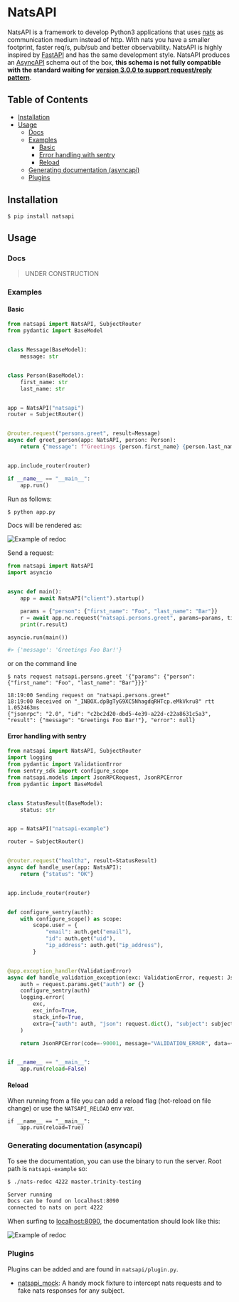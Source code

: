 # NatsAPI

NatsAPI is a framework to develop Python3 applications that uses [nats](https://nats.io) as communication medium instead of http. With nats you have a smaller footprint, faster req/s, pub/sub and better observability.
NatsAPI is highly inspired by [FastAPI](https://github.com/tiangolo/fastapi) and has the same development style. NatsAPI produces an [AsyncAPI](https://www.asyncapi.com/) schema out of the box, **this schema is not fully compatible with the standard waiting for [version 3.0.0 to support request/reply pattern](https://github.com/asyncapi/spec/issues/94)**.

## Table of Contents

<!-- vim-markdown-toc GitLab -->

* [Installation](#installation)
* [Usage](#usage)
    * [Docs](#docs)
    * [Examples](#examples)
        * [Basic](#basic)
        * [Error handling with sentry](#error-handling-with-sentry)
        * [Reload](#reload)
    * [Generating documentation (asyncapi)](#generating-documentation-asyncapi)
    * [Plugins](#plugins)

<!-- vim-markdown-toc -->

## Installation

```
$ pip install natsapi
```

## Usage

### Docs

> UNDER CONSTRUCTION

### Examples

#### Basic

```python
from natsapi import NatsAPI, SubjectRouter
from pydantic import BaseModel


class Message(BaseModel):
    message: str


class Person(BaseModel):
    first_name: str
    last_name: str


app = NatsAPI("natsapi")
router = SubjectRouter()


@router.request("persons.greet", result=Message)
async def greet_person(app: NatsAPI, person: Person):
    return {"message": f"Greetings {person.first_name} {person.last_name}!"}


app.include_router(router)

if __name__ == "__main__":
    app.run()
```

Run as follows:

```bash
$ python app.py
```

Docs will be rendered as:

![Example of redoc](./doc/minimal.png)

Send a request:

```python
from natsapi import NatsAPI
import asyncio


async def main():
    app = await NatsAPI("client").startup()

    params = {"person": {"first_name": "Foo", "last_name": "Bar"}}
    r = await app.nc.request("natsapi.persons.greet", params=params, timeout=5)
    print(r.result)

asyncio.run(main())

#> {'message': 'Greetings Foo Bar!'}
```

or on the command line

```shell
$ nats request natsapi.persons.greet '{"params": {"person": {"first_name": "Foo", "last_name": "Bar"}}}'                                                                                                    

18:19:00 Sending request on "natsapi.persons.greet"
18:19:00 Received on "_INBOX.dpBgTyG9XC5NhagdqRHTcp.eMkVkru8" rtt 1.052463ms
{"jsonrpc": "2.0", "id": "c2bc2d20-dbd5-4e39-a22d-c22a8631c5a3", "result": {"message": "Greetings Foo Bar!"}, "error": null}
```

#### Error handling with sentry


```python
from natsapi import NatsAPI, SubjectRouter
import logging
from pydantic import ValidationError
from sentry_sdk import configure_scope
from natsapi.models import JsonRPCRequest, JsonRPCError
from pydantic import BaseModel


class StatusResult(BaseModel):
    status: str


app = NatsAPI("natsapi-example")

router = SubjectRouter()


@router.request("healthz", result=StatusResult)
async def handle_user(app: NatsAPI):
    return {"status": "OK"}


app.include_router(router)


def configure_sentry(auth):
    with configure_scope() as scope:
        scope.user = {
            "email": auth.get("email"),
            "id": auth.get("uid"),
            "ip_address": auth.get("ip_address"),
        }


@app.exception_handler(ValidationError)
async def handle_validation_exception(exc: ValidationError, request: JsonRPCRequest, subject: str) -> JsonRPCError:
    auth = request.params.get("auth") or {}
    configure_sentry(auth)
    logging.error(
        exc,
        exc_info=True,
        stack_info=True,
        extra={"auth": auth, "json": request.dict(), "subject": subject, "NATS": True, "code": -32003},
    )

    return JsonRPCError(code=-90001, message="VALIDATION_ERROR", data={"error_str": str(exc)})


if __name__ == "__main__":
    app.run(reload=False)
```

#### Reload

When running from a file you can add a reload flag (hot-reload on file change) or use the `NATSAPI_RELOAD` env var.

```
if __name__ == "__main__":
    app.run(reload=True)
```

### Generating documentation (asyncapi)

To see the documentation, you can use the binary to run the server. Root path is `natsapi-example` so:

```bash
$ ./nats-redoc 4222 master.trinity-testing

Server running
Docs can be found on localhost:8090
connected to nats on port 4222
```

When surfing to [localhost:8090](http://127.0.0.1:8090), the documentation should look like this:

![Example of redoc](./doc/readme-example-redoc.png)

### Plugins

Plugins can be added and are found in `natsapi/plugin.py`.

- [natsapi_mock](./natsapi/plugin.py): A handy mock fixture to intercept nats requests and to fake nats responses for any subject.
